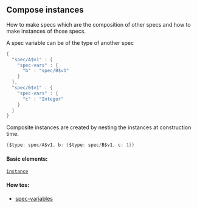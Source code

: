 <!---
  This markdown file was generated. Do not edit.
  -->

## Compose instances

How to make specs which are the composition of other specs and how to make instances of those specs.

A spec variable can be of the type of another spec

```java
{
  "spec/A$v1" : {
    "spec-vars" : {
      "b" : "spec/B$v1"
    }
  },
  "spec/B$v1" : {
    "spec-vars" : {
      "c" : "Integer"
    }
  }
}
```

Composite instances are created by nesting the instances at construction time.

```java
{$type: spec/A$v1, b: {$type: spec/B$v1, c: 1}}
```

#### Basic elements:

[`instance`](../jadeite-basic-syntax-reference.md#instance)

#### How tos:

* [spec-variables](../how-to/spec-variables.md)


